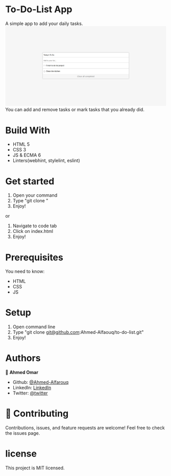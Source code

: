 # To-Do-List App
A simple app to add your daily tasks.
![screenshot](./src/img/screenshot.png)
You can add and remove tasks or mark tasks that you already did.

# Build With
* HTML 5
* CSS 3
* JS & ECMA 6
* Linters(webhint, stylelint, eslint)

# Get started
1) Open your command
2) Type "git clone "
3) Enjoy!

or

1) Navigate to code tab
2) Click on index.html
3) Enjoy!

# Prerequisites
You need to know:
* HTML
* CSS
* JS


# Setup
1) Open command line
2) Type "git clone git@github.com:Ahmed-Alfaouq/to-do-list.git"
3) Enjoy!

# Authors
:bearded_person: **Ahmed Omar**
  - Github: [@Ahmed-Alfarouq](https://github.com/AhmedOmarAL-farouq)
  - LinkedIn: [LinkedIn](https://www.linkedin.com/in/ahmed-omar912ba9199/)
  - Twitter: [@twitter](https://twitter.com/mediocre23534)

# :handshake: Contributing
Contributions, issues, and feature requests are welcome!
Feel free to check the issues page.

# license
This project is MIT licensed.

